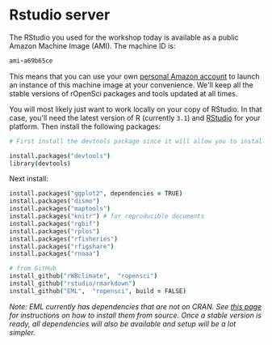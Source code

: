 
# Rstudio server

The RStudio you used for the workshop today is available as a public Amazon Machine Image (AMI). The machine ID is:

```coffee
ami-a69b65ce
```

This means that you can use your own [personal Amazon account](https://console.aws.amazon.com/console/home) to launch an instance of this machine image at your convenience. We'll keep all the stable versions of rOpenSci packages and tools updated at all times. 

You will most likely just want to work locally on your copy of RStudio. In that case, you'll need the latest version of R (currently `3.1`) and [RStudio](http://www.rstudio.com/) for your platform. Then install the following packages:

```coffee
# First install the devtools package since it will allow you to install packages directly from GitHub that haven't yet been submitted to CRAN.

install.packages("devtools")
library(devtools)
```

Next install:

```coffee
install.packages("ggplot2", dependencies = TRUE)
install.packages("dismo")
install.packages("maptools")
install.packages("knitr") # for reproducible documents
install.packages("rgbif")
install.packages("rplos")
install.packages("rfisheries")
install.packages("rfigshare")
install.packages("rnoaa")

# from GitHub
install_github("rWBclimate",  "ropensci")
install_github("rstudio/rmarkdown")  
install_github("EML",  "ropensci", build = FALSE)
```

*Note: EML currently has dependencies that are not on CRAN. See [this page](https://github.com/ropensci/workshop-stanford-2014-06/blob/master/scripts/install.R) for instructions on how to install them from source. Once a stable version is ready, all dependencies will also be available and setup will be a lot simpler.*


